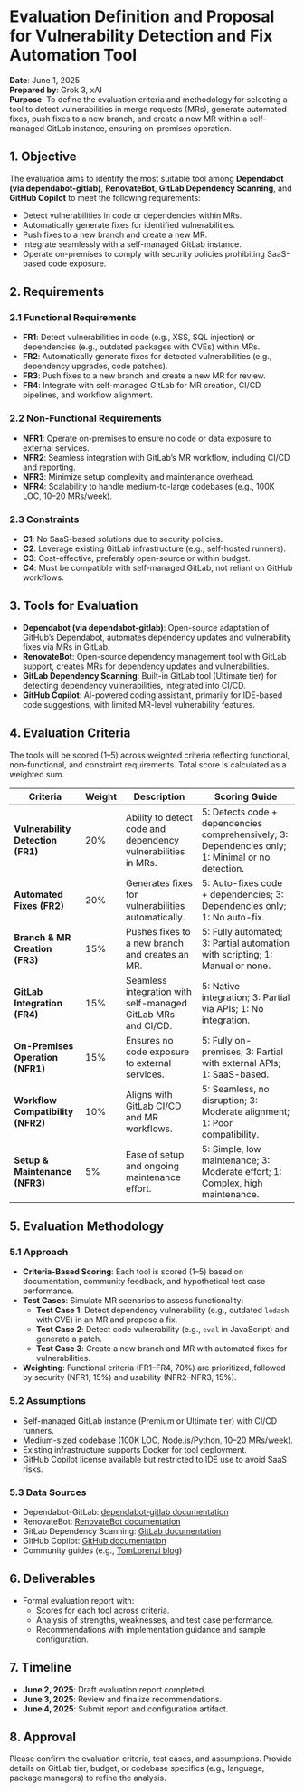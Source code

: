 # Evaluation Definition and Proposal for Vulnerability Detection and Fix Automation Tool

**Date**: June 1, 2025  
**Prepared by**: Grok 3, xAI  
**Purpose**: To define the evaluation criteria and methodology for selecting a tool to detect vulnerabilities in merge requests (MRs), generate automated fixes, push fixes to a new branch, and create a new MR within a self-managed GitLab instance, ensuring on-premises operation.

## 1. Objective
The evaluation aims to identify the most suitable tool among **Dependabot (via dependabot-gitlab)**, **RenovateBot**, **GitLab Dependency Scanning**, and **GitHub Copilot** to meet the following requirements:
- Detect vulnerabilities in code or dependencies within MRs.
- Automatically generate fixes for identified vulnerabilities.
- Push fixes to a new branch and create a new MR.
- Integrate seamlessly with a self-managed GitLab instance.
- Operate on-premises to comply with security policies prohibiting SaaS-based code exposure.

## 2. Requirements
### 2.1 Functional Requirements
- **FR1**: Detect vulnerabilities in code (e.g., XSS, SQL injection) or dependencies (e.g., outdated packages with CVEs) within MRs.
- **FR2**: Automatically generate fixes for detected vulnerabilities (e.g., dependency upgrades, code patches).
- **FR3**: Push fixes to a new branch and create a new MR for review.
- **FR4**: Integrate with self-managed GitLab for MR creation, CI/CD pipelines, and workflow alignment.

### 2.2 Non-Functional Requirements
- **NFR1**: Operate on-premises to ensure no code or data exposure to external services.
- **NFR2**: Seamless integration with GitLab’s MR workflow, including CI/CD and reporting.
- **NFR3**: Minimize setup complexity and maintenance overhead.
- **NFR4**: Scalability to handle medium-to-large codebases (e.g., 100K LOC, 10–20 MRs/week).

### 2.3 Constraints
- **C1**: No SaaS-based solutions due to security policies.
- **C2**: Leverage existing GitLab infrastructure (e.g., self-hosted runners).
- **C3**: Cost-effective, preferably open-source or within budget.
- **C4**: Must be compatible with self-managed GitLab, not reliant on GitHub workflows.

## 3. Tools for Evaluation
- **Dependabot (via dependabot-gitlab)**: Open-source adaptation of GitHub’s Dependabot, automates dependency updates and vulnerability fixes via MRs in GitLab.
- **RenovateBot**: Open-source dependency management tool with GitLab support, creates MRs for dependency updates and vulnerabilities.
- **GitLab Dependency Scanning**: Built-in GitLab tool (Ultimate tier) for detecting dependency vulnerabilities, integrated into CI/CD.
- **GitHub Copilot**: AI-powered coding assistant, primarily for IDE-based code suggestions, with limited MR-level vulnerability features.

## 4. Evaluation Criteria
The tools will be scored (1–5) across weighted criteria reflecting functional, non-functional, and constraint requirements. Total score is calculated as a weighted sum.

| **Criteria** | **Weight** | **Description** | **Scoring Guide** |
|--------------|------------|-----------------|-------------------|
| **Vulnerability Detection (FR1)** | 20% | Ability to detect code and dependency vulnerabilities in MRs. | 5: Detects code + dependencies comprehensively; 3: Dependencies only; 1: Minimal or no detection. |
| **Automated Fixes (FR2)** | 20% | Generates fixes for vulnerabilities automatically. | 5: Auto-fixes code + dependencies; 3: Dependencies only; 1: No auto-fix. |
| **Branch & MR Creation (FR3)** | 15% | Pushes fixes to a new branch and creates an MR. | 5: Fully automated; 3: Partial automation with scripting; 1: Manual or none. |
| **GitLab Integration (FR4)** | 15% | Seamless integration with self-managed GitLab MRs and CI/CD. | 5: Native integration; 3: Partial via APIs; 1: No integration. |
| **On-Premises Operation (NFR1)** | 15% | Ensures no code exposure to external services. | 5: Fully on-premises; 3: Partial with external APIs; 1: SaaS-based. |
| **Workflow Compatibility (NFR2)** | 10% | Aligns with GitLab CI/CD and MR workflows. | 5: Seamless, no disruption; 3: Moderate alignment; 1: Poor compatibility. |
| **Setup & Maintenance (NFR3)** | 5% | Ease of setup and ongoing maintenance effort. | 5: Simple, low maintenance; 3: Moderate effort; 1: Complex, high maintenance. |

## 5. Evaluation Methodology
### 5.1 Approach
- **Criteria-Based Scoring**: Each tool is scored (1–5) based on documentation, community feedback, and hypothetical test case performance.
- **Test Cases**: Simulate MR scenarios to assess functionality:
  - **Test Case 1**: Detect dependency vulnerability (e.g., outdated `lodash` with CVE) in an MR and propose a fix.
  - **Test Case 2**: Detect code vulnerability (e.g., `eval` in JavaScript) and generate a patch.
  - **Test Case 3**: Create a new branch and MR with automated fixes for vulnerabilities.
- **Weighting**: Functional criteria (FR1–FR4, 70%) are prioritized, followed by security (NFR1, 15%) and usability (NFR2–NFR3, 15%).

### 5.2 Assumptions
- Self-managed GitLab instance (Premium or Ultimate tier) with CI/CD runners.
- Medium-sized codebase (100K LOC, Node.js/Python, 10–20 MRs/week).
- Existing infrastructure supports Docker for tool deployment.
- GitHub Copilot license available but restricted to IDE use to avoid SaaS risks.

### 5.3 Data Sources
- Dependabot-GitLab: [dependabot-gitlab documentation](https://dependabot-gitlab.gitlab.io/dependabot/)
- RenovateBot: [RenovateBot documentation](https://docs.renovatebot.com/)
- GitLab Dependency Scanning: [GitLab documentation](https://docs.gitlab.com/ee/user/application_security/dependency_scanning/)
- GitHub Copilot: [GitHub documentation](https://docs.github.com/en/copilot)
- Community guides (e.g., [TomLorenzi blog](https://blog.thomasdl.fr/posts/gitlab-dependabot/))

## 6. Deliverables
- Formal evaluation report with:
  - Scores for each tool across criteria.
  - Analysis of strengths, weaknesses, and test case performance.
  - Recommendations with implementation guidance and sample configuration.

## 7. Timeline
- **June 2, 2025**: Draft evaluation report completed.
- **June 3, 2025**: Review and finalize recommendations.
- **June 4, 2025**: Submit report and configuration artifact.

## 8. Approval
Please confirm the evaluation criteria, test cases, and assumptions. Provide details on GitLab tier, budget, or codebase specifics (e.g., language, package managers) to refine the analysis.